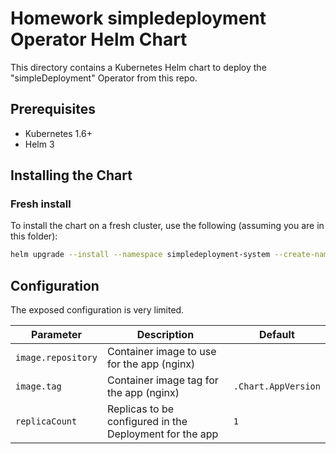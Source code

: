 # Homework simpledeployment Operator Helm Chart

This directory contains a Kubernetes Helm chart to deploy the "simpleDeployment" Operator from this repo.

## Prerequisites

* Kubernetes 1.6+
* Helm 3

## Installing the Chart

### Fresh install

To install the chart on a fresh cluster, use the following (assuming you are in this folder):

```bash
helm upgrade --install --namespace simpledeployment-system --create-namespace sd-oper-release .
```

## Configuration

The exposed configuration is very limited.

| Parameter                    | Description                                              | Default                      |
| ---------------------------- | -------------------------------------------------------- | ---------------------------- |
| `image.repository`           | Container image to use for the app (nginx)               |                              |
| `image.tag`                  | Container image tag for the app (nginx)                  | `.Chart.AppVersion`          |
| `replicaCount`               | Replicas to be configured in the Deployment for the app  | `1`                          |
